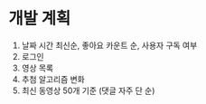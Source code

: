 # 개발 계획

1. 날짜 시간 최신순, 좋아요 카운트 순, 사용자 구독 여부
2. 로그인
3. 영상 목록
4. 추첨 알고리즘 변화
5. 최신 동영상 50개 기준 (댓글 자주 단 순)
